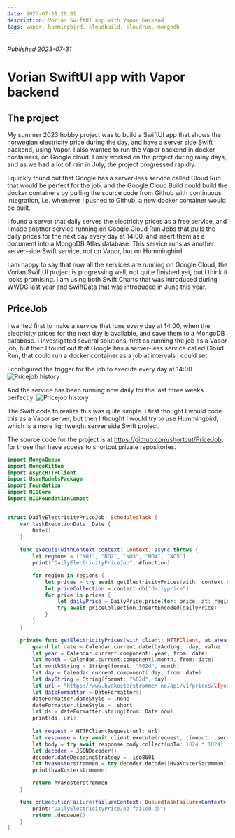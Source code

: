 ```yaml
---
date: 2023-07-31 20:01
description: Vorian SwiftUI app with Vapor backend
tags: vapor, hummingbird, cloudbuild, cloudrun, mongodb
---
```

###### Published 2023-07-31
# Vorian SwiftUI app with Vapor backend

## The project

My summer 2023 hobby project was to build a SwiftUI app that shows the norwegian electricity price during the day, and have a server side Swift backend, using Vapor. I also wanted to run the Vapor backend in docker containers, on Google cloud. I only worked on the project during rainy days, and as we had a lot of rain in July, the project progressed rapidly.

I quickly found out that Google has a server-less service called Cloud Run that would be perfect for the job, and the Google Cloud Build could build the docker containers by pulling the source code from Github with continuous integration, i.e. whenever I pushed to Github, a new docker container would be built.

I found a server that daily serves the electricity prices as a free service, and I made another service running on Google Cloud Run Jobs that pulls the daily prices for the next day every day at 14:00, and insert them as a document into a MongoDB Atlas database. This service runs as another server-side Swift service, not on Vapor, but on Hummingbird.

I am happy to say that now all the services are running on Google Cloud, the Vorian SwiftUI project is progressing well, not quite finished yet, but I think it looks promising. I am using both Swift Charts that was introduced during WWDC last year and SwiftData that was introduced in June this year.

## PriceJob

I wanted first to make a service that runs every day at 14:00, when the electricity prices for the next day is available, and save them to a MongoDB database. I investigated several solutions, first as running the job as a Vapor job, but then I found out that Google has a server-less service called Cloud Run, that could run a docker container as a job at intervals I could set.

I configured the trigger for the job to execute every day at 14:00
![Pricejob history](/images/vapor/pricejob-trigger.png)

And the service has been running now daily for the last three weeks perfectly.
![Pricejob history](/images/vapor/pricejob-history.png)

The Swift code to realize this was quite simple. I first thought I would code this as a Vapor server, but then I thought I would try to use Hummingbird, which is a more lightweight server side Swift project.

The source code for the project is at https://github.com/shortcut/PriceJob, for those that have access to shortcut private repositories.

```swift
import MongoQueue
import MongoKitten
import AsyncHTTPClient
import UserModelsPackage
import Foundation
import NIOCore
import NIOFoundationCompat


struct DailyElectricityPriceJob: ScheduledTask {
    var taskExecutionDate: Date {
        Date()
    }
        
    func execute(withContext context: Context) async throws {
        let regions = ["NO1", "NO2", "NO3", "NO4", "NO5"]
        print("DailyElectricityPriceJob", #function)

        for region in regions {
            let prices = try await getElectricityPrices(with: context.client, at: region)
            let priceCollection = context.db["dailyprice"]
            for price in prices {
                let dailyPrice = DailyPrice.price(for: price, at: region)
                try await priceCollection.insertEncoded(dailyPrice)
            }
        }
    }

    private func getElectricityPrices(with client: HTTPClient, at area: String) async throws -> [HvaKosterStrømmen] {
        guard let date = Calendar.current.date(byAdding: .day, value: 1, to: Date()) else { return [] }
        let year = Calendar.current.component(.year, from: date)
        let month = Calendar.current.component(.month, from: date)
        let monthString = String(format: "%02d", month)
        let day = Calendar.current.component(.day, from: date)
        let dayString = String(format: "%02d", day)
        let url = "https://www.hvakosterstrommen.no/api/v1/prices/\(year)/\(monthString)-\(dayString)_\(area).json"
        let dateFormatter = DateFormatter()
        dateFormatter.dateStyle = .none
        dateFormatter.timeStyle = .short
        let ds = dateFormatter.string(from: Date.now)
        print(ds, url)
        
        let request = HTTPClientRequest(url: url)
        let response = try await client.execute(request, timeout: .seconds(30))
        let body = try await response.body.collect(upTo: 1024 * 1024)
        let decoder = JSONDecoder()
        decoder.dateDecodingStrategy = .iso8601
        let hvaKosterstrømmen = try decoder.decode([HvaKosterStrømmen].self, from: body)
        print(hvaKosterstrømmen)

        return hvaKosterstrømmen
    }

    func onExecutionFailure(failureContext: QueuedTaskFailure<Context>) async throws -> TaskExecutionFailureAction {
        print("DailyElectricityPriceJob failed 😰")
        return .dequeue()
    }
}
```

